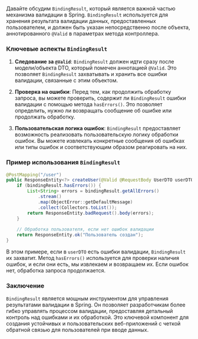 Давайте обсудим `BindingResult`, который является важной частью механизма валидации в Spring. `BindingResult` используется для хранения результата валидации данных, предоставленных пользователем, и должен быть указан непосредственно после объекта, аннотированного `@Valid` в параметрах метода контроллера.

### Ключевые аспекты `BindingResult`

1. **Следование за `@Valid`**: `BindingResult` должен идти сразу после модели/объекта DTO, который помечен аннотацией `@Valid`. Это позволяет `BindingResult` захватывать и хранить все ошибки валидации, связанные с этим объектом.

2. **Проверка на ошибки**: Перед тем, как продолжить обработку запроса, вы можете проверить, содержит ли `BindingResult` ошибки валидации с помощью метода `hasErrors()`. Это позволяет определить, нужно ли возвращать сообщение об ошибке или продолжать обработку.

3. **Пользовательская логика ошибок**: `BindingResult` предоставляет возможность реализовать пользовательскую логику обработки ошибок. Вы можете извлекать конкретные сообщения об ошибках или типы ошибок и соответствующим образом реагировать на них.

### Пример использования `BindingResult`

```java
@PostMapping("/user")
public ResponseEntity<?> createUser(@Valid @RequestBody UserDTO userDTO, BindingResult bindingResult) {
    if (bindingResult.hasErrors()) {
        List<String> errors = bindingResult.getAllErrors()
            .stream()
            .map(ObjectError::getDefaultMessage)
            .collect(Collectors.toList());
        return ResponseEntity.badRequest().body(errors);
    }
    
    // Обработка пользователя, если нет ошибок валидации
    return ResponseEntity.ok("Пользователь создан");
}
```

В этом примере, если в `userDTO` есть ошибки валидации, `BindingResult` их захватит. Метод `hasErrors()` используется для проверки наличия ошибок, и если они есть, мы извлекаем и возвращаем их. Если ошибок нет, обработка запроса продолжается.

### Заключение

`BindingResult` является мощным инструментом для управления результатами валидации в Spring. Он позволяет разработчикам более гибко управлять процессом валидации, предоставляя детальный контроль над ошибками и их обработкой. Это ключевой компонент для создания устойчивых и пользовательских веб-приложений с четкой обратной связью для пользователей при вводе данных.

